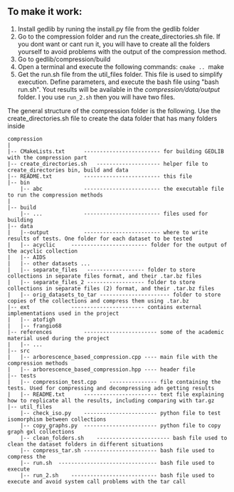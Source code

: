 ## To make it work:
1. Install gedlib by runing the install.py file from the gedlib folder
2. Go to the compression folder and run the create_directories.sh file. If you dont want or cant run it, you will have to create all the folders yourself to avoid problems with the output of the compression method.
3. Go to gedlib/compression/build
4. Open a terminal and execute the following commands:
	`cmake ..
	`make
5. Get the run.sh file from the util_files folder. This file is used to simplify execution. Define parameters, and execute the bash file using "bash run.sh".
Yout results will be available in the *compression/data/output* folder. I you use `run_2.sh` then you will have two files.


The general structure of the compression folder is the following. Use the create_directories.sh file to create the data folder that has many folders inside
```
compression
|
|-- CMakeLists.txt		------------------------ for building GEDLIB with the compression part
|-- create_directories.sh	-------------------- helper file to create_directories bin, build and data
|-- README.txt			------------------------ this file
|-- bin
	|-- abc				------------------------ the executable file to run the compression methods
|
|-- build
	|-- ...				------------------------ files used for building
|-- data
|   |--output			------------------------ where to write results of tests. One folder for each dataset to be tested
|	|-- acyclic 	------------------------ folder for the output of the acyclic collection
|	|-- AIDS
|	|-- other datasets ...
|	|-- separate_files   ------------------ folder to store collections in separate files format, and their .tar.bz files
|	|-- separate_files_2 ------------------ folder to store collections in separate files (2) format, and their .tar.bz files
|	|-- orig_datasets_to_tar ---------------------- folder to store copies of the collections and compress them using .tar.bz
|-- ext				----------------------- contains external implementations used in the project
|	|-- atofigh
|	|-- frangio68	
|-- references			----------------------- some of the academic material used during the project
|	|-- ...
|-- src
|	|-- arborescence_based_compression.cpp ---- main file with the compression methods
|	|-- arborescence_based_compression.hpp ---- header file
|-- tests
|	|-- compression_test.cpp	--------------- file containing the tests. Used for compressing and decompressing adn getting results
|	|-- README.txt		----------------------- text file explaining how to replicate all the results, including comparing with tar.gz
|-- util_files
	|-- check_iso.py	----------------------- python file to test isomorphism between collections
	|-- copy_graphs.py	----------------------- python file to copy graph gxl collections
	|-- clean_folders.sh	----------------------- bash file used to clean the dataset folders in different situations
	|-- compress_tar.sh	----------------------- bash file used to compress the
	|-- run.sh	------------------------------- bash file used to execute
	|-- run_2.sh	--------------------------- bash file used to execute and avoid system call problems with the tar call
```


